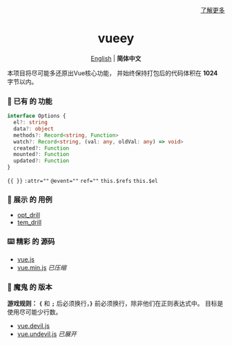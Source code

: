 <p align="right">
  <a href="./LearnMore.zh-CN.md">了解更多</a>
</p>

<h1 align="center">vueey</h1>

<p align="center">
  <a href="./README.md">English</a> | <b>简体中文</b>
</p>

本项目将尽可能多还原出Vue核心功能，
并始终保持打包后的代码体积在 **1024** 字节以内。   

### 🎉 已有 的 功能

```ts
interface Options {
  el?: string 
  data?: object
  methods?: Record<string, Function>
  watch?: Record<string, (val: any, oldVal: any) => void>
  created?: Function
  mounted?: Function
  updated?: Function
}
```

 `{{ }}`
 `:attr=""`
 `@event=""`
 `ref=""`
 `this.$refs`
 `this.$el`

### 🎯 展示 的 用例
- [opt_drill](./examples/opt_drill.html)
- [tem_drill](./examples/tem_drill.html)

### ⌨️ 精彩 的 源码
- [vue.js](./vue.js)
- [vue.min.js](./vue.min.js) *已压缩*

### 🩻 魔鬼 的 版本
**游戏规则：**
**`{`** 和 **`;`** 后必须换行，**`}`** 前必须换行，除非他们在正则表达式中。
目标是使用尽可能少行数。

- [vue.devil.js](./vue.devil.js)
- [vue.undevil.js](./vue.undevil.js) *已展开*